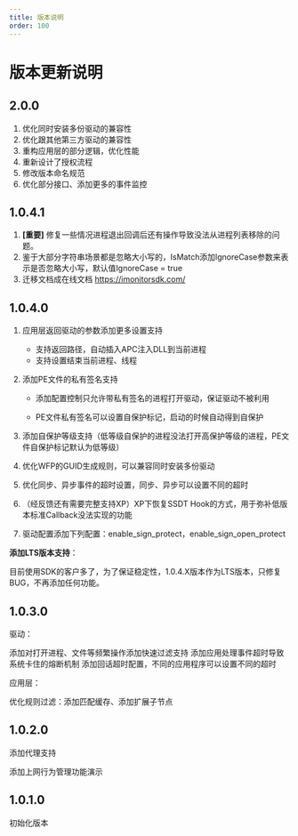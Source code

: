 ```yaml
---
title: 版本说明
order: 100
---
```


# 版本更新说明

## 2.0.0

1. 优化同时安装多份驱动的兼容性
2. 优化跟其他第三方驱动的兼容性
3. 重构应用层的部分逻辑，优化性能
4. 重新设计了授权流程
5. 修改版本命名规范
6. 优化部分接口、添加更多的事件监控

## 1.0.4.1

1. **[重要]** 修复一些情况进程退出回调后还有操作导致没法从进程列表移除的问题。
2. 鉴于大部分字符串场景都是忽略大小写的，IsMatch添加IgnoreCase参数来表示是否忽略大小写，默认值IgnoreCase = true
3. 迁移文档成在线文档 https://imonitorsdk.com/

## 1.0.4.0

1. 应用层返回驱动的参数添加更多设置支持
   - 支持返回路径，自动插入APC注入DLL到当前进程
   - 支持设置结束当前进程、线程

2. 添加PE文件的私有签名支持

   - 添加配置控制只允许带私有签名的进程打开驱动，保证驱动不被利用
   
   
   - PE文件私有签名可以设置自保护标记，启动的时候自动得到自保护
   


3. 添加自保护等级支持（低等级自保护的进程没法打开高保护等级的进程，PE文件自保护标记默认为低等级）
4. 优化WFP的GUID生成规则，可以兼容同时安装多份驱动
5. 优化同步、异步事件的超时设置，同步、异步可以设置不同的超时
6. （经反馈还有需要完整支持XP）XP下恢复SSDT Hook的方式，用于弥补低版本标准Callback没法实现的功能
7. 驱动配置添加下列配置：enable_sign_protect，enable_sign_open_protect

**添加LTS版本支持**：

 目前使用SDK的客户多了，为了保证稳定性，1.0.4.X版本作为LTS版本，只修复BUG，不再添加任何功能。

## 1.0.3.0

驱动：

添加对打开进程、文件等频繁操作添加快速过滤支持
添加应用处理事件超时导致系统卡住的熔断机制
添加回话超时配置，不同的应用程序可以设置不同的超时

应用层：

优化规则过滤：添加匹配缓存、添加扩展子节点

## 1.0.2.0

添加代理支持

添加上网行为管理功能演示

## 1.0.1.0 

初始化版本
